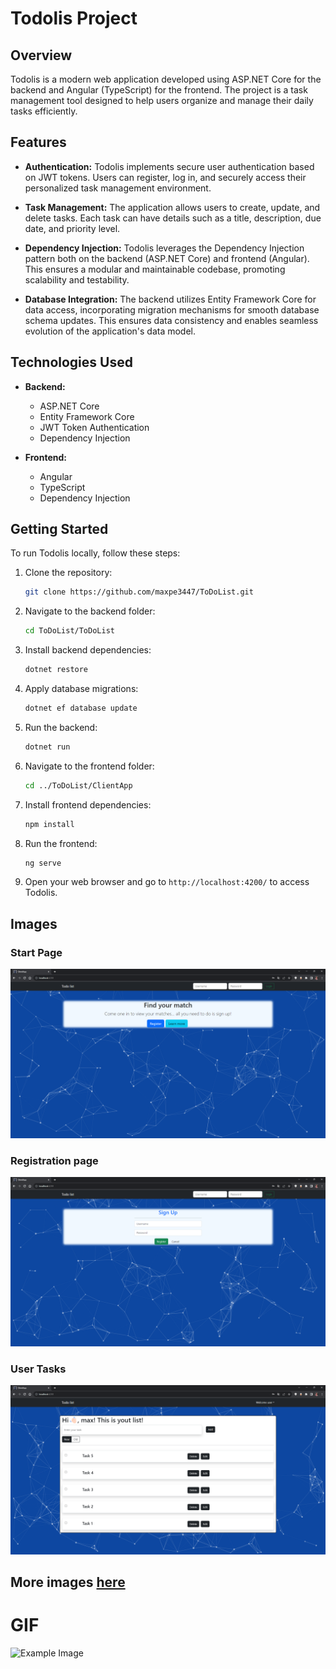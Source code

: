 # Todolis Project

## Overview

Todolis is a modern web application developed using ASP.NET Core for the backend and Angular (TypeScript) for the frontend. The project is a task management tool designed to help users organize and manage their daily tasks efficiently.

## Features

- **Authentication:** Todolis implements secure user authentication based on JWT tokens. Users can register, log in, and securely access their personalized task management environment.

- **Task Management:** The application allows users to create, update, and delete tasks. Each task can have details such as a title, description, due date, and priority level.

- **Dependency Injection:** Todolis leverages the Dependency Injection pattern both on the backend (ASP.NET Core) and frontend (Angular). This ensures a modular and maintainable codebase, promoting scalability and testability.

- **Database Integration:** The backend utilizes Entity Framework Core for data access, incorporating migration mechanisms for smooth database schema updates. This ensures data consistency and enables seamless evolution of the application's data model.

## Technologies Used

- **Backend:**
  - ASP.NET Core
  - Entity Framework Core
  - JWT Token Authentication
  - Dependency Injection

- **Frontend:**
  - Angular
  - TypeScript
  - Dependency Injection

## Getting Started

To run Todolis locally, follow these steps:

1. Clone the repository:

   ```bash
   git clone https://github.com/maxpe3447/ToDoList.git
   ```

2. Navigate to the backend folder:

   ```bash
   cd ToDoList/ToDoList
   ```

3. Install backend dependencies:

   ```bash
   dotnet restore
   ```

4. Apply database migrations:

   ```bash
   dotnet ef database update
   ```

5. Run the backend:

   ```bash
   dotnet run
   ```

6. Navigate to the frontend folder:

   ```bash
   cd ../ToDoList/ClientApp
   ```

7. Install frontend dependencies:

   ```bash
   npm install
   ```

8. Run the frontend:

   ```bash
   ng serve
   ```

9. Open your web browser and go to `http://localhost:4200/` to access Todolis.
## Images
### Start Page
![Start Page](https://github.com/maxpe3447/ToDoList/blob/master/images/start_page.png)
### Registration page
![Registration](https://github.com/maxpe3447/ToDoList/blob/master/images/registration_page.png)
### User Tasks
![User tasks](https://github.com/maxpe3447/ToDoList/blob/master/images/add_user_tasks.png)

## More images [here](https://github.com/maxpe3447/ToDoList/blob/master/images/)

# GIF
![Example Image](https://github.com/maxpe3447/ToDoList/blob/master/images/Usage.gif)
